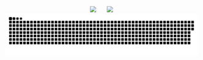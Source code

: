 <div align="center">
<span>  </span>
<img height="170px" src="https://github-readme-stats.vercel.app/api?username=IPCPECC-Admin" /><span>  </span><img height="170px" src="https://github-readme-stats.vercel.app/api/top-langs/?username=IPCPECC-Admin&layout=compact&langs_count=8" />
<span>  </span>
<img src="https://raw.githubusercontent.com/Achuan-2/Achuan-2/main/assets/github-contribution-grid-snake.svg" ></div>
</div>

